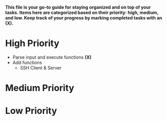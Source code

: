 **This file is your go-to guide for staying organized and on top of your tasks. Items here are categorized based on their priority: high, medium, and low. Keep track of your progress by marking completed tasks with an (X).**

# High Priority
* Parse input and execute functions **(X)**
* Add functions
  * SSH Client & Server

# Medium Priority

# Low Priority